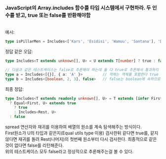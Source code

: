 ### JavaScript의 Array.includes 함수를 타입 시스템에서 구현하라. 두 인수를 받고, true 또는 false를 반환해야함
<br/>
예시:

```ts
type isPillarMen = Includes<['Kars', 'Esidisi', 'Wamuu', 'Santana'], 'Dio'> // expected to be `false`
```

정답 같은 오답: 
```ts
type Includes<T extends unknown[], U> = U extends T[number] ? true : false;

// 다음과 같은 테스트케이스는 false로 추론해야 하는데 둘 다 true로 추론해서 통과하지 못한다.
type a = Includes<[{}], { a: 'A' }>         // 객체는 객체를 포함한다 true
type b = Includes<[boolean, 2, 3], false>   // false는 boolean에 속하므로 true(extends 개념은 부분집합인걸 다시한번 생각)
```


<br1>
최종 정답:
  
```ts
type Includes<T extends readonly unknown[], U> = T extends [infer First, ...infer Rest]
  ? Equal<First, U> extends true
    ? true
    : Includes<Rest, U>
  : false
```
spread 연산자와 재귀를 이용하여 배열의 원소를 계속 탐색해주는 방식이다.  
First원소가 U의 타입과 같은지(Equal utils type 이용) 검사한뒤 같다면 true를, 같지 않다면 재귀를 돌려 Rest(나머지)의 첫번째 원소부터 다시 검사한다. 최종적으로 같은 것이 없다면 false를 리턴해준다.  
위의 테스트케이스 모두 false라고 정상적으로 추론해주는걸 볼 수 있다.
  

